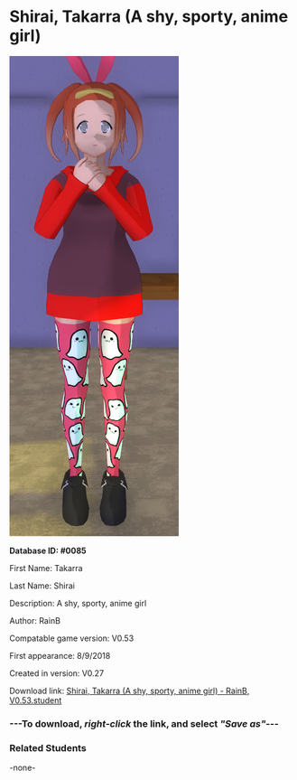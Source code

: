 # Shirai, Takarra (A shy, sporty, anime girl)

<img src="../../Files/Images/Shirai, Takarra (A shy, sporty, anime girl).png" title="Shirai, Takarra (A shy, sporty, anime girl) - RainB, V0.53">

**Database ID: #0085**

First Name: Takarra

Last Name: Shirai

Description: A shy, sporty, anime girl

Author: RainB

Compatable game version: V0.53

First appearance: 8/9/2018

Created in version: V0.27

Download link: <a href="https://raw.githubusercontent.com/Arbiter1223/Daigaku-Gurashi-Custom-Students/master/Files/Student%20Files/Shirai%2C%20Takarra%20(A%20shy%2C%20sporty%2C%20anime%20girl)%20-%20RainB%2C%20V0.53.student">Shirai, Takarra (A shy, sporty, anime girl) - RainB, V0.53.student</a>

### ---**To download, _right-click_ the link, and select _"Save as"_**---

### Related Students

-none-
